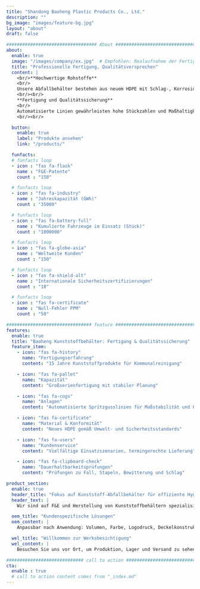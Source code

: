 ```yaml
---
title: "Shandong Baoheng Plastic Products Co., Ltd."
description: ""
bg_image: "images/feature-bg.jpg"
layout: "about"
draft: false

################################## About #####################################
about: 
  enable: true
  image: "/images/company/ex.jpg"  # Empfohlen: Realaufnahme der Fertigungslinie/Reinraumzone
  title: "Professionelle Fertigung, Qualitätsversprechen"
  content: |
    <br/>**Hochwertige Rohstoffe**
    <br/>
    Unsere Abfallbehälter bestehen aus neuem HDPE mit Schlag-, Korrosions- und Witterungsbeständigkeit. Die Materialien sind rückverfolgbar und sicherheits- sowie umweltgeprüft – für langfristig zuverlässigen Einsatz in Stadtbildpflege, Wohnanlagen und Industrieumgebungen.
    <br/><br/>
    **Fertigung und Qualitätssicherung**
    <br/>
    Automatisierte Linien gewährleisten hohe Stückzahlen und Maßhaltigkeit. Fertigprodukte durchlaufen Fall-, Bewitterungs- und Schlagtests, um die Langzeitbeständigkeit im Außenbereich sicherzustellen – als verlässliche Basis für Reinigung und Umweltschutz.
    <br/><br/>

  button:
    enable: true
    label: "Produkte ansehen"
    link: "/products/"

  funfacts:
  # funfacts loop
  - icon : "fas fa-flask"
    name : "F&E-Patente"
    count : "150"

  # funfacts loop
  - icon : "fas fa-industry"
    name : "Jahreskapazität (GWh)"
    count : "35000"

  # funfacts loop
  - icon : "fas fa-battery-full"
    name : "Kumulierte Fahrzeuge im Einsatz (Stück)"
    count : "1000000"

  # funfacts loop
  - icon : "fas fa-globe-asia"
    name : "Weltweite Kunden"
    count : "150"

  # funfacts loop
  - icon : "fas fa-shield-alt"
    name : "Internationale Sicherheitszertifizierungen"
    count : "18"

  # funfacts loop
  - icon : "fas fa-certificate"
    name : "Null-Fehler PPM"
    count : "50"

################################ feature #####################################
features:
  enable: true
  title: "Baoheng Kunststoffbehälter: Fertigung & Qualitätssicherung"
  feature_item:
    - icon: "fas fa-history"
      name: "Fertigungserfahrung"
      content: "15 Jahre Kunststoffprodukte für Kommunalreinigung"

    - icon: "fas fa-pallet"
      name: "Kapazität"
      content: "Großserienfertigung mit stabiler Planung"

    - icon: "fas fa-cogs"
      name: "Anlagen"
      content: "Automatisierte Spritzgusslinien für Maßstabilität und Effizienz"

    - icon: "fas fa-certificate"
      name: "Material & Konformität"
      content: "Neues HDPE gemäß Umwelt- und Sicherheitsstandards"

    - icon: "fas fa-users"
      name: "Kundenservice"
      content: "Vielfältige Einsatzszenarien, termingerechte Lieferung"

    - icon: "fas fa-clipboard-check"
      name: "Dauerhaltbarkeitsprüfungen"
      content: "Prüfungen zu Fall, Stapeln, Bewitterung und Schlag"

product_section: 
  enable: true
  header_title: "Fokus auf Kunststoff-Abfallbehälter für effiziente Hygiene- und Entsorgungsprozesse"
  header_text: |
    Wir sind auf F&E und Herstellung von Kunststoffbehältern spezialisiert – für Stadtpflege, Wohnanlagen, öffentliche Einrichtungen und Industrieparks. Neues HDPE gewährleistet Witterungsbeständigkeit, Schlagzähigkeit und langfristige Zuverlässigkeit.

  oem_title: "Kundenspezifische Lösungen"
  oem_content: |
    Anpassbar nach Anwendung: Volumen, Farbe, Logodruck, Deckelkonstruktion und Verstärkungen.

  wel_title: "Willkommen zur Werksbesichtigung"
  wel_content: |
    Besuchen Sie uns vor Ort, um Produktion, Lager und Versand zu sehen und individuelle Konfigurationen sowie Lieferpläne zu besprechen.

############################# call to action #################################
cta:
  enable : true
  # call to action content comes from "_index.md"
---
```

